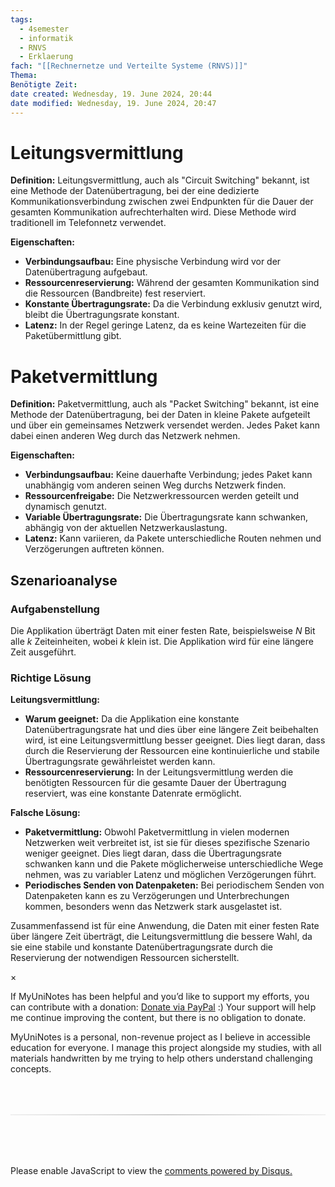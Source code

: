 ```yaml
---
tags:
  - 4semester
  - informatik
  - RNVS
  - Erklaerung
fach: "[[Rechnernetze und Verteilte Systeme (RNVS)]]"
Thema:
Benötigte Zeit:
date created: Wednesday, 19. June 2024, 20:44
date modified: Wednesday, 19. June 2024, 20:47
---
```


# Leitungsvermittlung

**Definition:**
Leitungsvermittlung, auch als "Circuit Switching" bekannt, ist eine Methode der Datenübertragung, bei der eine dedizierte Kommunikationsverbindung zwischen zwei Endpunkten für die Dauer der gesamten Kommunikation aufrechterhalten wird. Diese Methode wird traditionell im Telefonnetz verwendet.

**Eigenschaften:**

- **Verbindungsaufbau:** Eine physische Verbindung wird vor der Datenübertragung aufgebaut.
- **Ressourcenreservierung:** Während der gesamten Kommunikation sind die Ressourcen (Bandbreite) fest reserviert.
- **Konstante Übertragungsrate:** Da die Verbindung exklusiv genutzt wird, bleibt die Übertragungsrate konstant.
- **Latenz:** In der Regel geringe Latenz, da es keine Wartezeiten für die Paketübermittlung gibt.

# Paketvermittlung

**Definition:**
Paketvermittlung, auch als "Packet Switching" bekannt, ist eine Methode der Datenübertragung, bei der Daten in kleine Pakete aufgeteilt und über ein gemeinsames Netzwerk versendet werden. Jedes Paket kann dabei einen anderen Weg durch das Netzwerk nehmen.

**Eigenschaften:**

- **Verbindungsaufbau:** Keine dauerhafte Verbindung; jedes Paket kann unabhängig vom anderen seinen Weg durchs Netzwerk finden.
- **Ressourcenfreigabe:** Die Netzwerkressourcen werden geteilt und dynamisch genutzt.
- **Variable Übertragungsrate:** Die Übertragungsrate kann schwanken, abhängig von der aktuellen Netzwerkauslastung.
- **Latenz:** Kann variieren, da Pakete unterschiedliche Routen nehmen und Verzögerungen auftreten können.

## Szenarioanalyse

### Aufgabenstellung

Die Applikation überträgt Daten mit einer festen Rate, beispielsweise $N$ Bit alle $k$ Zeiteinheiten, wobei $k$ klein ist. Die Applikation wird für eine längere Zeit ausgeführt.

### Richtige Lösung

**Leitungsvermittlung:**

- **Warum geeignet:** Da die Applikation eine konstante Datenübertragungsrate hat und dies über eine längere Zeit beibehalten wird, ist eine Leitungsvermittlung besser geeignet. Dies liegt daran, dass durch die Reservierung der Ressourcen eine kontinuierliche und stabile Übertragungsrate gewährleistet werden kann.
- **Ressourcenreservierung:** In der Leitungsvermittlung werden die benötigten Ressourcen für die gesamte Dauer der Übertragung reserviert, was eine konstante Datenrate ermöglicht.

**Falsche Lösung:**

- **Paketvermittlung:** Obwohl Paketvermittlung in vielen modernen Netzwerken weit verbreitet ist, ist sie für dieses spezifische Szenario weniger geeignet. Dies liegt daran, dass die Übertragungsrate schwanken kann und die Pakete möglicherweise unterschiedliche Wege nehmen, was zu variabler Latenz und möglichen Verzögerungen führt.
- **Periodisches Senden von Datenpaketen:** Bei periodischem Senden von Datenpaketen kann es zu Verzögerungen und Unterbrechungen kommen, besonders wenn das Netzwerk stark ausgelastet ist.

Zusammenfassend ist für eine Anwendung, die Daten mit einer festen Rate über längere Zeit überträgt, die Leitungsvermittlung die bessere Wahl, da sie eine stabile und konstante Datenübertragungsrate durch die Reservierung der notwendigen Ressourcen sicherstellt.

<!-- Modal START -->
<div id="myModal" class="modal">
  <div class="modal-content">
    <span id="closeModal" class="close">&times;</span>
    <p class="modal-text">
      If MyUniNotes has been helpful and you’d like to support my efforts, <span class="modal-highlight"> you can contribute with a donation: <a class="modal-dono-link" href="https://paypal.me/myuninotes4u">Donate via PayPal</a> :) </span> Your support will help me continue improving the content, but there is no obligation to donate.
    </p>
    <p class="modal-text">
      <span class="modal-highlight">MyUniNotes is a personal, non-revenue project as I believe in accessible education for everyone.</span> I manage this project alongside my studies, with all materials handwritten by me trying to help others understand challenging concepts.
    </p>
  </div>
</div>

<script>
  // JavaScript to display the modal on page load
  document.addEventListener('DOMContentLoaded', function() {
    // Generate a random number between 1 and 1
    // Wanted it to load with a adjustable probability for every page load but did not work, as DOM is loaded only once. Therefore now loading it every time website is visited and DOM is loaded.
    const randomNumber = Math.floor(Math.random() * 1) + 1; 
    // console.log(randomNumber)
    if (randomNumber === 1) {
      setTimeout(function() {
        const modal = document.getElementById('myModal');
        if (modal) {
          modal.classList.add('show');
        }
      }, 1000); // Adjust the delay as needed

      const closeModal = document.getElementById('closeModal');
      if (closeModal) {
        closeModal.addEventListener('click', function() {
          const modal = document.getElementById('myModal');
          if (modal) {
            modal.classList.remove('show');
          }
        });
      }
    } else {
      // Ensure the modal is hidden if the random number is not 1
      const modal = document.getElementById('myModal');
      if (modal) {
        modal.style.display = 'none';
      }
    }
  });
</script>
<!-- Modal END -->

<!-- DISQUS SCRIPT COMMENT START -->

<hr style="border: none; height: 2px; background: linear-gradient(to right, #f0f0f0, #ccc, #f0f0f0); margin-top: 4rem; margin-bottom: 5rem;">
<div id="disqus_thread"></div>
<script>
    /**
    *  RECOMMENDED CONFIGURATION VARIABLES: EDIT AND UNCOMMENT THE SECTION BELOW TO INSERT DYNAMIC VALUES FROM YOUR PLATFORM OR CMS.
    *  LEARN WHY DEFINING THESE VARIABLES IS IMPORTANT: https://disqus.com/admin/universalcode/#configuration-variables    */
    /*
    var disqus_config = function () {
    this.page.url = PAGE_URL;  // Replace PAGE_URL with your page's canonical URL variable
    this.page.identifier = PAGE_IDENTIFIER; // Replace PAGE_IDENTIFIER with your page's unique identifier variable
    };
    */
    (function() { // DON'T EDIT BELOW THIS LINE
    var d = document, s = d.createElement('script');
    s.src = 'https://myuninotes.disqus.com/embed.js';
    s.setAttribute('data-timestamp', +new Date());
    (d.head || d.body).appendChild(s);
    })();
</script>
<noscript>Please enable JavaScript to view the <a href="https://disqus.com/?ref_noscript">comments powered by Disqus.</a></noscript>

<!-- DISQUS SCRIPT COMMENT END -->
